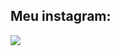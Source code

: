 <h2>Meu instagram:</h2>
<a href="https://instagram.com/vitorkkmkj" target="_blank"><img src="https://img.shields.io/badge/-Instagram-%23E4405F?style=for-the-badge&logo=instagram&logoColor=white" target="_blank"></a>
